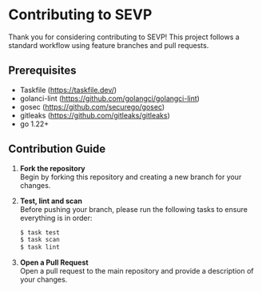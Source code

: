 # Contributing to SEVP

Thank you for considering contributing to SEVP! This project follows a standard workflow using feature branches and pull requests.

## Prerequisites
- Taskfile (https://taskfile.dev/)
- golanci-lint (https://github.com/golangci/golangci-lint)
- gosec (https://github.com/securego/gosec)
- gitleaks (https://github.com/gitleaks/gitleaks)
- go 1.22+

## Contribution Guide

1. **Fork the repository**  
Begin by forking this repository and creating a new branch for your changes.

2. **Test, lint and scan**  
 Before pushing your branch, please run the following tasks to ensure everything is in order:
   ```bash
   $ task test
   $ task scan
   $ task lint
   ```
3. **Open a Pull Request**  
   Open a pull request to the main repository and provide a description of your changes.
